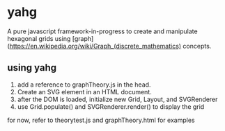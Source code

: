 # yahg
A pure javascript framework-in-progress to create and manipulate hexagonal grids using [graph](https://en.wikipedia.org/wiki/Graph_(discrete_mathematics) concepts.

## using yahg
1. add a reference to graphTheory.js in the head.
1. Create an SVG element in an HTML document.
1. after the DOM is loaded, initialize new Grid, Layout, and SVGRenderer
1. use Grid.populate() and SVGRenderer.render() to display the grid

for now, refer to theorytest.js and graphTheory.html for examples
